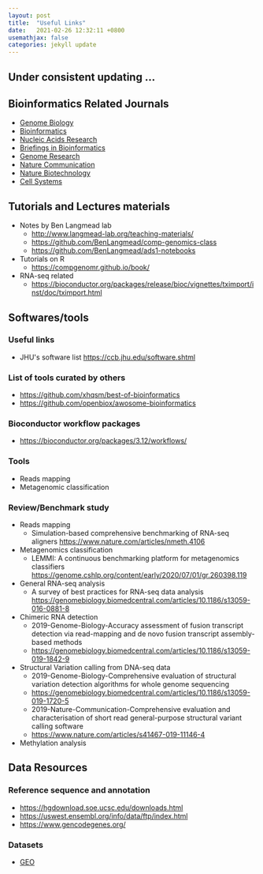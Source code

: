 ```yaml
---
layout: post
title:  "Useful Links"
date:   2021-02-26 12:32:11 +0800
usemathjax: false
categories: jekyll update
---
```


## Under consistent updating ...

## Bioinformatics Related Journals
- [Genome Biology](https://genomebiology.biomedcentral.com/articles)
- [Bioinformatics](https://academic.oup.com/bioinformatics)
- [Nucleic Acids Research](https://academic.oup.com/nar)
- [Briefings in Bioinformatics](https://academic.oup.com/bib)
- [Genome Research](https://genome.cshlp.org/content/current)
- [Nature Communication](https://www.nature.com/subjects/biological-sciences/ncomms)
- [Nature Biotechnology](https://www.nature.com/nbt/)
- [Cell Systems](https://www.cell.com/cell-systems/home)


## Tutorials and Lectures materials
- Notes by Ben Langmead lab
  - <http://www.langmead-lab.org/teaching-materials/>
  - <https://github.com/BenLangmead/comp-genomics-class>
  - <https://github.com/BenLangmead/ads1-notebooks>
- Tutorials on R
  - https://compgenomr.github.io/book/
- RNA-seq related
  - <https://bioconductor.org/packages/release/bioc/vignettes/tximport/inst/doc/tximport.html>

## Softwares/tools

### Useful links
  - JHU's software list <https://ccb.jhu.edu/software.shtml>

### List of tools curated by others

- https://github.com/xhqsm/best-of-bioinformatics
- https://github.com/openbiox/awosome-bioinformatics

### Bioconductor workflow packages

- https://bioconductor.org/packages/3.12/workflows/

### Tools

  - Reads mapping
  - Metagenomic classification

### Review/Benchmark study
  - Reads mapping
    - Simulation-based comprehensive benchmarking of RNA-seq aligners <https://www.nature.com/articles/nmeth.4106>
  - Metagenomics classification
    - LEMMI: A continuous benchmarking platform for metagenomics classifiers <https://genome.cshlp.org/content/early/2020/07/01/gr.260398.119>
  - General RNA-seq analysis
    - A survey of best practices for RNA-seq data analysis <https://genomebiology.biomedcentral.com/articles/10.1186/s13059-016-0881-8>
  - Chimeric RNA detection
      - 2019-Genome-Biology-Accuracy assessment of fusion transcript detection via read-mapping and de novo fusion transcript assembly-based methods
      - https://genomebiology.biomedcentral.com/articles/10.1186/s13059-019-1842-9
  - Structural Variation calling from DNA-seq data
      - 2019-Genome-Biology-Comprehensive evaluation of structural variation detection algorithms for whole genome sequencing
      - https://genomebiology.biomedcentral.com/articles/10.1186/s13059-019-1720-5
      - 2019-Nature-Communication-Comprehensive evaluation and characterisation of short read general-purpose structural variant calling software
      - https://www.nature.com/articles/s41467-019-11146-4
  - Methylation analysis



## Data Resources

### Reference sequence and annotation
  - <https://hgdownload.soe.ucsc.edu/downloads.html>
  - <https://uswest.ensembl.org/info/data/ftp/index.html>
  - <https://www.gencodegenes.org/>

### Datasets
  - [GEO](https://www.ncbi.nlm.nih.gov/geo/)
